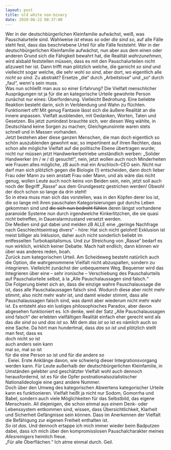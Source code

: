 ```yaml
---
layout: post
title: old white non-binary
date: 2020-06-22 08:37:00
---
```


Wer in der deutschbürgerlichen Kleinfamilie aufwächst, weiß, was Pauschalurteile sind. Wahlweise *ist* etwas *so* oder *die sind so*, auf alle Fälle steht fest, dass das beschriebene Urteil für alle Fälle feststeht. Wer in der deutschbürgerlichen Kleinfamilie aufwächst, nun aber aus dem einen oder anderen Grund sich die Fähigkeit bewahrt hat, die Realität *wahrzunehmen*, wird alsbald feststellen müssen, dass es mit den Pauschalurteilen nicht allzuweit her ist. Dann trifft man plötzlich welche, die garnicht *so sind* und vielleicht sogar welche, die sehr wohl *so sind*, aber dort, wo eigentlich alle *nicht so sind*. Zu abstrakt? Ersetze „die“ durch „Arbeitslose“ und „so“ durch „faul“, wenn's sein muss.<br>
Was nun schließt man aus so einer Erfahrung? Die Vielfalt menschlicher Ausprägungen ist ja für die an kategorische Urteile gewohnte Person zunächst nur eines: Überforderung. Vielleicht Bedrohung. Eine beliebte Reaktion besteht darin, sich in Verblendung und Wahn zu flüchten. Funktioniert oft! Mit genug Fantasie lässt sich die äußere Realität an die innere anpassen. Vielfalt ausblenden, mit Gedanken, Worten, Taten und Gesetzen. Bis jetzt zumindest brauchte sich, wer diesen Weg wählte, in Deutschland keine Sorgen zu machen; Gleichgeunsinnte waren stets schnell und in Massen vorhanden.<br>
Jetzt bestehen aber diese ganzen Menschen, die man doch eigentlich so schön auszublenden gewohnt war, so impertinent auf ihren Rechten, dass schon alle mögliche Vielfalt auf die politische Ebene übertragen wurde; nicht nur müssen jetzt Handwerkerbetriebe umständlich werben: „Solider Handwerker (m / w / d) gesucht!“, nein, jetzt wollen auch noch Minderheiten wie Frauen alles mögliche, zB auch mal ein Arschloch-CEO sein. Nicht nur darf man sich plötzlich gegen die Biologie (!) entscheiden, dann doch lieber Frau oder Mann zu sein anstatt Frau oder Mann, und als wäre das nicht genug, wollen Leute auch noch keins von Beiden sein, nein, jetzt soll auch noch der Begriff „Rasse“ aus dem Grundgesetz gestrichen werden! Obwohl der doch schon so lange da drin steht!<br>
So in etwa muss man sich das vorstellen, was in den Köpfen derer los ist, die so lange mit ihren pauschalen Kategorisierungen gut durchs Leben gekommen sind und <del>die sich nun bedroht fühlen</del> deren längst vorhandene paranoide Systeme nun durch irgendwelche Kinkerlitzchen, die sie quasi nicht betreffen, in Daueralarmzustand versetzt werden.<br>
Die Medien sind gut dabei und melden zB ALLE eine „geringe Nachfrage nach Geschlechtseintrag divers“ - höre: Hat sich nicht gelohnt! Exklusion ist meist billiger als Inklusion, daher auch nicht sonderlich beliebt im entfesselten Turbokapitalismus. Und zur Streichung von „Rasse“ bedarf es nun wirklich, wirklich keiner Debatte. Mach halt endlich, dann können wir über was anderes reden, boah.<br>
Zurück zum kategorischen Urteil. Am Scheideweg besteht natürlich auch die Option, die wahrgenommene Vielfalt nicht abzuspalten, sondern zu integrieren. Vielleicht zunächst der unbequemere Weg. Bequemer wird das Integrieren über eine – sehr ironische – Verschiebung des Pauschalurteils auf Pauschalurteile selbst, à la „Alle Pauschalaussagen sind falsch.“ <br>
Die Folgerung bietet sich an, dass die einzige wahre Pauschalaussage die ist, dass alle Pauschalaussagen falsch sind. Wodurch diese aber nicht mehr stimmt, also nicht mehr wahr ist, und damit wieder stimmt, dass alle Pauschalaussagen falsch sind, was damit aber wiederum nicht mehr wahr ist. Es entsteht also ein lustiges philosophisches Paradox, aber davon abgesehen funktioniert es. Ich denke, weil der Satz „Alle Pauschalaussagen sind falsch“ der erlebten vielfältigen Realität einfach eher gerecht wird als das *die sind so* und *das ist so*.
Mit dem *das ist so* ist es nämlich auch so eine Sache. Da hört man hundertmal, dass *das so ist* und plötzlich stellt man fest, dass es <br>
doch nicht *so* ist<br>
auch anders sein kann<br>
mal *so*, mal *so* ist<br>
für die eine Person so ist und für die andere *so*<br>.
Eieiei. Erste Anklänge davon, wie schwierig dieser Integrationsvorgang werden kann. Für Leute außerhalb der deutschbürgerlichen Kleinfamilie, in Umständen gelebter und geschätzter Vielfalt wohl auch dennoch herausfordernd, ist es für die Opfer postnationalsozialistischer Nationalideologie eine ganz andere Nummer.<br>
Doch über den Umweg des kategorischen Abwertens kategorischer Urteile kann es funktionieren. Vielfalt heißt ja nicht nur Sodom, Gomorrha und Babel, sondern auch viele Möglichkeiten für das Selbstbild, das eigene Menschsein. All diejenigen, die schon einmal aus einem Denk- oder Lebenssystem entkommen sind, wissen, dass Übersichtlichkeit, Klarheit und Sicherheit Gefängnisse sein können. Dass im Anerkennen der Vielfalt die Befähigung zur eigenen Freiheit enthalten ist.<br>
*So ist das.*
Und dennoch ertappe ich mich immer wieder beim Badputzen dabei, dass ich mich über den kompromisslosen Pauschalcharakter meines *Allesreinigers* heimlich freue.<br>
„Für alle Oberflächen.“
Ich atme einmal durch. Geil.
